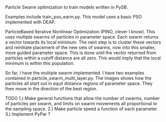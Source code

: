 Particle Swarm optimization to train models written in PySB.

Examples include train_pso_earm.py. This model uses a basic PSO implemented with DEAP. 

ParticleBased Iterative Nonlinear Optimization (PINO, clever I know).
This uses multiple swarms of particles in parameter space. Each swarm returns a vector towards its local minimum. 
The next step is to cluster these vectors and reinitiate placement of the new sets of swarms, now into this smaller, more guided parameter space.
This is done until the vector returned from particles within a cutoff distance are all zero. This would imply that the local minimum is within this population.

So far, I have the multiple swarm implemented. I have two examples contained in particle_swarm_multi_layer.py. The images shows how the particles all start out in equil distance regions of parameter space. They then move in the direction of the best region. 

TODO
1.) Make general functions that allow the number of swarms, number of particles per swarm, and limits on swarm movements all proportional to the sampling space.
2.) Make particle speed a function of each parameter.
3.) Implement PyPar ?



